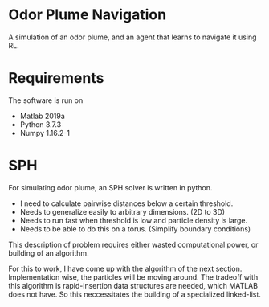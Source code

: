 # Odor Plume Navigation

A simulation of an odor plume, and an agent that learns to navigate it using RL.

# Requirements

The software is run on

* Matlab 2019a
* Python 3.7.3
* Numpy 1.16.2-1

# SPH

For simulating odor plume, an SPH solver is written in python.

* I need to calculate pairwise distances below a certain threshold.
* Needs to generalize easily to arbitrary dimensions. (2D to 3D)
* Needs to run fast when threshold is low and particle density is large.
* Needs to be able to do this on a torus. (Simplify boundary conditions)

This description of problem requires either wasted computational power,
or building of an algorithm.

For this to work, I have come up with the algorithm of the next section.
Implementation wise, the particles will be moving around.
The tradeoff with this algorithm is rapid-insertion data structures are needed,
which MATLAB does not have.
So this neccessitates the building of a specialized linked-list.
